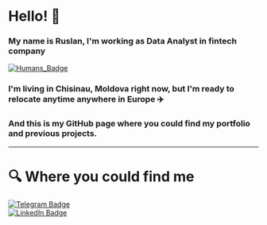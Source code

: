 # Hello! 🤝
### My name is Ruslan, I'm working as Data Analyst in fintech company 
[![Humans_Badge](https://thumbsnap.com/i/fPTAH6Zh.png)](https://humans.uz/)  
   
### I'm living in Chisinau, Moldova right now, but I'm ready to relocate anytime anywhere in Europe ✈️

### And this is my GitHub page where you could find my portfolio and previous projects.

___
# 🔍 Where you could find me
[![Telegram Badge](https://img.shields.io/badge/n0tseri0us-blue?logo=telegram)](https://t.me/n0tseri0us)  
[![LinkedIn Badge](https://img.shields.io/badge/LinkedIn-Profile-informational?style=flat&logo=linkedin&logoColor=white&color=0D76A8)](https://www.linkedin.com/in/ruslan-rasskazov-842074b6/)
